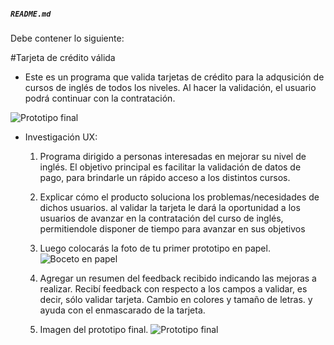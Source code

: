 
##### `README.md`

Debe contener lo siguiente:

#Tarjeta de crédito válida

* Este es un programa que valida tarjetas de crédito para la adqusición de cursos de inglés de todos los niveles. Al hacer la validación, el usuario podrá continuar con la contratación.

![Prototipo final](CDMX012-card-validation/img/cardValidation.png)
* Investigación UX:
  1. Programa dirigido a personas interesadas en mejorar su nivel de inglés. El objetivo principal es facilitar la validación de datos de pago, para brindarle un rápido acceso a los distintos cursos.
  
  2. Explicar cómo el producto soluciona los problemas/necesidades de dichos
    usuarios.
    al validar la tarjeta le dará la oportunidad a los usuarios de avanzar en la contratación del curso de inglés, permitiendole disponer de tiempo para avanzar en sus objetivos
    
  3. Luego colocarás la foto de tu primer prototipo en papel.
![Boceto en papel](CDMX012-card-validation/img/boceto.png)

  4. Agregar un resumen del feedback recibido indicando las mejoras a realizar.
  Recibí feedback con respecto a los campos a validar, es decir, sólo validar tarjeta.
  Cambio en colores y tamaño de letras.
  y ayuda con el enmascarado de la tarjeta.

  5. Imagen del prototipo final.
![Prototipo final](CDMX012-card-validation/img/final.png)
